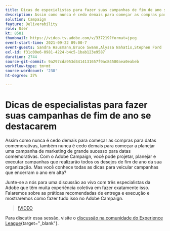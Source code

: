 ```yaml
---
title: Dicas de especialistas para fazer suas campanhas de fim de ano se destacarem
description: Assim como nunca é cedo demais para começar as compras para datas comemorativas, também nunca é cedo demais para começar a planejar uma campanha de marketing de grande sucesso para datas comemorativas. Com o Adobe Campaign, você pode projetar, planejar e executar campanhas que realizarão todos os desejos de fim de ano da sua organização. Mas você conhece todas as dicas para veicular campanhas que encerram o ano em alta? Junte-se a nós para uma discussão ao vivo com três especialistas da Adobe que têm muita experiência coletiva em fazer exatamente isso. Falaremos sobre as práticas recomendadas de entrega e execução e mostraremos como fazer tudo isso no Adobe Campaign.
solution: Campaign
feature: Deliverability
role: User
kt: 8581
thumbnail: https://video.tv.adobe.com/v/337219?format=jpeg
event-start-time: 2021-09-22 09:00-7
event-guests: Sandra Hausmann,Bruce Swann,Alyssa Nahatis,Stephen Ford
exl-id: f31c00e6-0981-4224-b4c5-1bab123e9587
duration: 2744
source-git-commit: 9a297cda953d4414131657f9ac84580aea0eabeb
workflow-type: tm+mt
source-wordcount: '238'
ht-degree: 37%

---
```


# Dicas de especialistas para fazer suas campanhas de fim de ano se destacarem

Assim como nunca é cedo demais para começar as compras para datas comemorativas, também nunca é cedo demais para começar a planejar uma campanha de marketing de grande sucesso para datas comemorativas. Com o Adobe Campaign, você pode projetar, planejar e executar campanhas que realizarão todos os desejos de fim de ano da sua organização. Mas você conhece todas as dicas para veicular campanhas que encerram o ano em alta?

Junte-se a nós para uma discussão ao vivo com três especialistas da Adobe que têm muita experiência coletiva em fazer exatamente isso. Falaremos sobre as práticas recomendadas de entrega e execução e mostraremos como fazer tudo isso no Adobe Campaign.

>[!VIDEO](https://video.tv.adobe.com/v/337219/?quality=12&learn=on)

Para discutir essa sessão, visite o [discussão na comunidade do Experience League](https://experienceleaguecommunities.adobe.com/t5/adobe-campaign-classic/questions-and-discussion-for-experience-league-live-ep-3-expert/td-p/425205){target="_blank"}.
